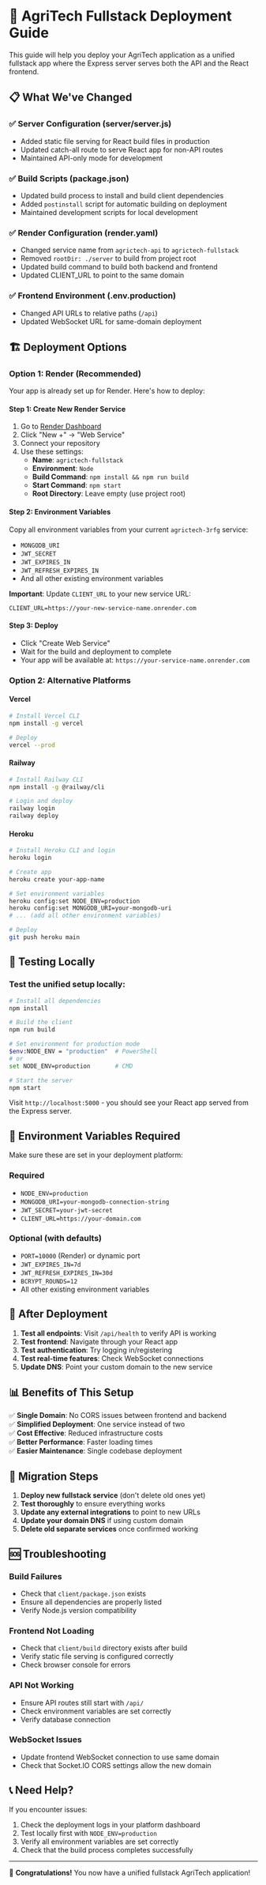 # 🚀 AgriTech Fullstack Deployment Guide

This guide will help you deploy your AgriTech application as a unified fullstack app where the Express server serves both the API and the React frontend.

## 📋 What We've Changed

### ✅ Server Configuration (server/server.js)
- Added static file serving for React build files in production
- Updated catch-all route to serve React app for non-API routes
- Maintained API-only mode for development

### ✅ Build Scripts (package.json)
- Updated build process to install and build client dependencies
- Added `postinstall` script for automatic building on deployment
- Maintained development scripts for local development

### ✅ Render Configuration (render.yaml)
- Changed service name from `agrictech-api` to `agrictech-fullstack`
- Removed `rootDir: ./server` to build from project root
- Updated build command to build both backend and frontend
- Updated CLIENT_URL to point to the same domain

### ✅ Frontend Environment (.env.production)
- Changed API URLs to relative paths (`/api`)
- Updated WebSocket URL for same-domain deployment

## 🏗️ Deployment Options

### Option 1: Render (Recommended)
Your app is already set up for Render. Here's how to deploy:

#### Step 1: Create New Render Service
1. Go to [Render Dashboard](https://dashboard.render.com/)
2. Click "New +" → "Web Service"
3. Connect your repository
4. Use these settings:
   - **Name**: `agrictech-fullstack`
   - **Environment**: `Node`
   - **Build Command**: `npm install && npm run build`
   - **Start Command**: `npm start`
   - **Root Directory**: Leave empty (use project root)

#### Step 2: Environment Variables
Copy all environment variables from your current `agrictech-3rfg` service:
- `MONGODB_URI`
- `JWT_SECRET`
- `JWT_EXPIRES_IN`
- `JWT_REFRESH_EXPIRES_IN`
- And all other existing environment variables

**Important**: Update `CLIENT_URL` to your new service URL:
```
CLIENT_URL=https://your-new-service-name.onrender.com
```

#### Step 3: Deploy
- Click "Create Web Service"
- Wait for the build and deployment to complete
- Your app will be available at: `https://your-service-name.onrender.com`

### Option 2: Alternative Platforms

#### Vercel
```bash
# Install Vercel CLI
npm install -g vercel

# Deploy
vercel --prod
```

#### Railway
```bash
# Install Railway CLI
npm install -g @railway/cli

# Login and deploy
railway login
railway deploy
```

#### Heroku
```bash
# Install Heroku CLI and login
heroku login

# Create app
heroku create your-app-name

# Set environment variables
heroku config:set NODE_ENV=production
heroku config:set MONGODB_URI=your-mongodb-uri
# ... (add all other environment variables)

# Deploy
git push heroku main
```

## 🧪 Testing Locally

### Test the unified setup locally:

```bash
# Install all dependencies
npm install

# Build the client
npm run build

# Set environment for production mode
$env:NODE_ENV = "production"  # PowerShell
# or
set NODE_ENV=production       # CMD

# Start the server
npm start
```

Visit `http://localhost:5000` - you should see your React app served from the Express server.

## 🔧 Environment Variables Required

Make sure these are set in your deployment platform:

### Required
- `NODE_ENV=production`
- `MONGODB_URI=your-mongodb-connection-string`
- `JWT_SECRET=your-jwt-secret`
- `CLIENT_URL=https://your-domain.com`

### Optional (with defaults)
- `PORT=10000` (Render) or dynamic port
- `JWT_EXPIRES_IN=7d`
- `JWT_REFRESH_EXPIRES_IN=30d`
- `BCRYPT_ROUNDS=12`
- All other existing environment variables

## 🚦 After Deployment

1. **Test all endpoints**: Visit `/api/health` to verify API is working
2. **Test frontend**: Navigate through your React app
3. **Test authentication**: Try logging in/registering
4. **Test real-time features**: Check WebSocket connections
5. **Update DNS**: Point your custom domain to the new service

## 📊 Benefits of This Setup

✅ **Single Domain**: No CORS issues between frontend and backend  
✅ **Simplified Deployment**: One service instead of two  
✅ **Cost Effective**: Reduced infrastructure costs  
✅ **Better Performance**: Faster loading times  
✅ **Easier Maintenance**: Single codebase deployment  

## 🔄 Migration Steps

1. **Deploy new fullstack service** (don't delete old ones yet)
2. **Test thoroughly** to ensure everything works
3. **Update any external integrations** to point to new URLs
4. **Update your domain DNS** if using custom domain
5. **Delete old separate services** once confirmed working

## 🆘 Troubleshooting

### Build Failures
- Check that `client/package.json` exists
- Ensure all dependencies are properly listed
- Verify Node.js version compatibility

### Frontend Not Loading
- Check that `client/build` directory exists after build
- Verify static file serving is configured correctly
- Check browser console for errors

### API Not Working
- Ensure API routes still start with `/api/`
- Check environment variables are set correctly
- Verify database connection

### WebSocket Issues
- Update frontend WebSocket connection to use same domain
- Check that Socket.IO CORS settings allow the new domain

## 📞 Need Help?

If you encounter issues:
1. Check the deployment logs in your platform dashboard
2. Test locally first with `NODE_ENV=production`
3. Verify all environment variables are set correctly
4. Check that the build process completes successfully

---

🎉 **Congratulations!** You now have a unified fullstack AgriTech application!